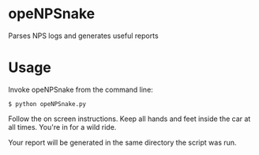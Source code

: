opeNPSnake
==========

Parses NPS logs and generates useful reports

Usage
=====
Invoke opeNPSnake from the command line:
  ```
  $ python opeNPSnake.py
  ```
Follow the on screen instructions. Keep all hands and feet inside the car at all times. You're in for a wild ride.

Your report will be generated in the same directory the script was run.
